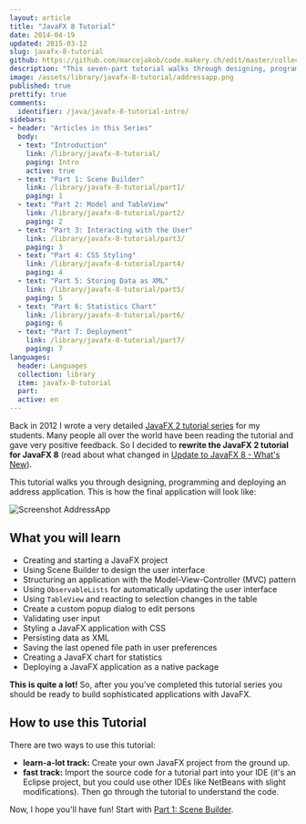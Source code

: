 ```yaml
---
layout: article
title: "JavaFX 8 Tutorial"
date: 2014-04-19
updated: 2015-03-12
slug: javafx-8-tutorial
github: https://github.com/marcojakob/code.makery.ch/edit/master/collections/library/javafx-8-tutorial-en.md
description: "This seven-part tutorial walks through designing, programming and deploying an address application with JavaFX."
image: /assets/library/javafx-8-tutorial/addressapp.png
published: true
prettify: true
comments: 
  identifier: /java/javafx-8-tutorial-intro/
sidebars:
- header: "Articles in this Series"
  body:
  - text: "Introduction"
    link: /library/javafx-8-tutorial/
    paging: Intro
    active: true
  - text: "Part 1: Scene Builder"
    link: /library/javafx-8-tutorial/part1/
    paging: 1
  - text: "Part 2: Model and TableView"
    link: /library/javafx-8-tutorial/part2/
    paging: 2
  - text: "Part 3: Interacting with the User"
    link: /library/javafx-8-tutorial/part3/
    paging: 3
  - text: "Part 4: CSS Styling"
    link: /library/javafx-8-tutorial/part4/
    paging: 4
  - text: "Part 5: Storing Data as XML"
    link: /library/javafx-8-tutorial/part5/
    paging: 5
  - text: "Part 6: Statistics Chart"
    link: /library/javafx-8-tutorial/part6/
    paging: 6
  - text: "Part 7: Deployment"
    link: /library/javafx-8-tutorial/part7/
    paging: 7
languages: 
  header: Languages
  collection: library
  item: javafx-8-tutorial
  part: 
  active: en
---
```



Back in 2012 I wrote a very detailed [JavaFX 2 tutorial series](/library/javafx-2-tutorial/) for my students. Many people all over the world have been reading the tutorial and gave very positive feedback. So I decided to **rewrite the JavaFX 2 tutorial for JavaFX 8** (read about what changed in [Update to JavaFX 8 - What's New](/blog/update-to-javafx-8-whats-new/)).

This tutorial walks you through designing, programming and deploying an address application. This is how the final application will look like:

![Screenshot AddressApp](/assets/library/javafx-8-tutorial/addressapp.png)


## What you will learn

* Creating and starting a JavaFX project
* Using Scene Builder to design the user interface
* Structuring an application with the Model-View-Controller (MVC) pattern
* Using `ObservableLists` for automatically updating the user interface
* Using `TableView` and reacting to selection changes in the table
* Create a custom popup dialog to edit persons
* Validating user input
* Styling a JavaFX application with CSS
* Persisting data as XML
* Saving the last opened file path in user preferences
* Creating a JavaFX chart for statistics
* Deploying a JavaFX application as a native package

**This is quite a lot!** So, after you you've completed this tutorial series you should be ready to build sophisticated applications with JavaFX.


## How to use this Tutorial

There are two ways to use this tutorial:

* **learn-a-lot track:** Create your own JavaFX project from the ground up.
* **fast track:** Import the source code for a tutorial part into your IDE (it's an Eclipse project, but you could use other IDEs like NetBeans with slight modifications). Then go through the tutorial to understand the code.

Now, I hope you'll have fun! Start with [Part 1: Scene Builder](/library/javafx-8-tutorial/part1/).